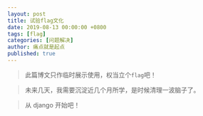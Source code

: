 ```yaml
---
layout: post
title: 试验flag文化
date: 2019-08-13 00:00:00 +0800
tags: [flag]
categories: [问题解决]
author: 痛点就是起点
published: true
---
```


> 此篇博文只作临时展示使用，权当立个`flag`吧！

> 未来几天，我需要沉淀近几个月所学，是时候清理一波脑子了。

> 从 django 开始吧！



